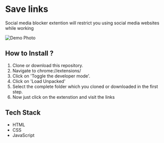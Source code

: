 # Save links

Social media blocker extention will restrict you using social media websites while working

![Demo Photo](./assets/banner.PNG)

## How to Install ?

1. Clone or download this repository.
2. Navigate to chrome://extensions/
3. Click on 'Toggle the developer mode'.
4. Click on 'Load Unpacked'
5. Select the complete folder which you cloned or downloaded in the first step.
6. Now just click on the extenstion and visit the links

## Tech Stack

- HTML
- CSS
- JavaScript
